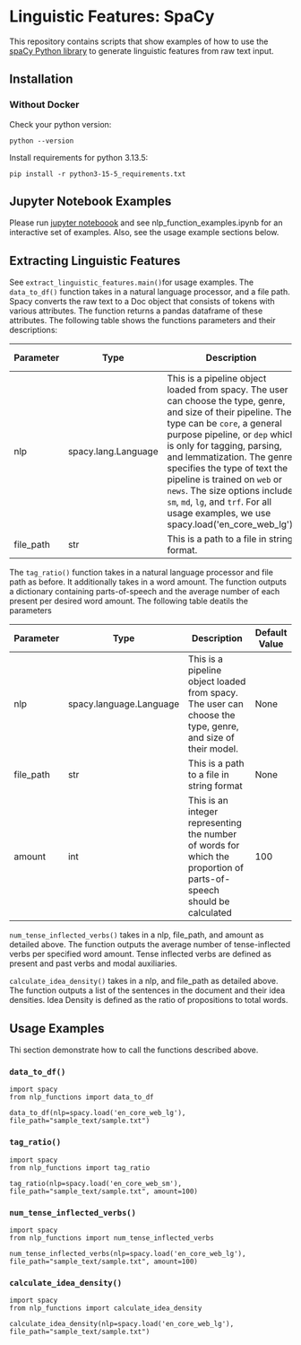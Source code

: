 # Linguistic Features: SpaCy
This repository contains scripts that show examples of how to use the [spaCy Python library](https://spacy.io/usage/linguistic-features) to generate linguistic features from raw text input.

## Installation
### Without Docker
Check your python version:
```doctest
python --version
```
Install requirements for python 3.13.5:
```
pip install -r python3-15-5_requirements.txt
```

## Jupyter Notebook Examples
Please run [jupyter noteboook](https://docs.jupyter.org/en/latest/running.html) and see nlp_function_examples.ipynb for an interactive set of examples. Also, see the usage example sections below.

## Extracting Linguistic Features
See `extract_linguistic_features.main()`for usage examples. The `data_to_df()` function takes in a natural language processor, and a file path. Spacy converts the raw text to a Doc object that consists of tokens with various attributes. The function returns a pandas dataframe of these attributes. The following table shows the functions parameters and their descriptions:

| Parameter | Type                | Description                                                                                                                                                                                                                                                                                                                                                                                                                           | Default Value |
|-----------|---------------------|---------------------------------------------------------------------------------------------------------------------------------------------------------------------------------------------------------------------------------------------------------------------------------------------------------------------------------------------------------------------------------------------------------------------------------------|---------------|
| nlp       | spacy.lang.Language | This is a pipeline object loaded from spacy. The user can choose the type, genre, and size of their pipeline. The type can be `core`, a general purpose pipeline, or `dep` which is only for tagging, parsing, and lemmatization. The genre specifies the type of text the pipeline is trained on `web` or `news`. The size options include `sm`, `md`, `lg`, and `trf`. For all usage examples, we use spacy.load('en_core_web_lg'). | None          |
| file_path | str                 | This is a path to a file in string format.                                                                                                                                                                                                                                                                                                                                                                                            | None          |

The `tag_ratio()` function takes in a natural language processor and file path as before. It additionally takes in a word amount. The function outputs a dictionary containing parts-of-speech and the average number of each present per desired word amount. The following table deatils the parameters

| Parameter | Type                    | Description                                                                                                          | Default Value |
|-----------|-------------------------|----------------------------------------------------------------------------------------------------------------------|---------------|
| nlp       | spacy.language.Language | This is a pipeline object loaded from spacy. The user can choose the type, genre, and size of their model.           | None          |
| file_path | str                     | This is a path to a file in string format                                                                            | None          |
| amount    | int                     | This is an integer representing the number of words for which the proportion of parts-of-speech should be calculated | 100           |

`num_tense_inflected_verbs()` takes in a nlp, file_path, and amount as detailed above. The function outputs the average number of tense-inflected verbs per specified word amount. Tense inflected verbs are defined as present and past verbs and modal auxiliaries.

`calculate_idea_density()` takes in a nlp, and file_path as detailed above. The function outputs a list of the sentences in the document and their idea densities. Idea Density is defined as the ratio of propositions to total words.

## Usage Examples
Thi section demonstrate how to call the functions described above.
### `data_to_df()`
```doctest
import spacy
from nlp_functions import data_to_df

data_to_df(nlp=spacy.load('en_core_web_lg'), file_path="sample_text/sample.txt")
```
### `tag_ratio()`
```doctest
import spacy
from nlp_functions import tag_ratio

tag_ratio(nlp=spacy.load('en_core_web_sm'), file_path="sample_text/sample.txt", amount=100)
```
### `num_tense_inflected_verbs()`
```doctest
import spacy
from nlp_functions import num_tense_inflected_verbs

num_tense_inflected_verbs(nlp=spacy.load('en_core_web_lg'), file_path="sample_text/sample.txt", amount=100)
```
### `calculate_idea_density()`
```doctest
import spacy
from nlp_functions import calculate_idea_density

calculate_idea_density(nlp=spacy.load('en_core_web_lg'), file_path="sample_text/sample.txt")
```